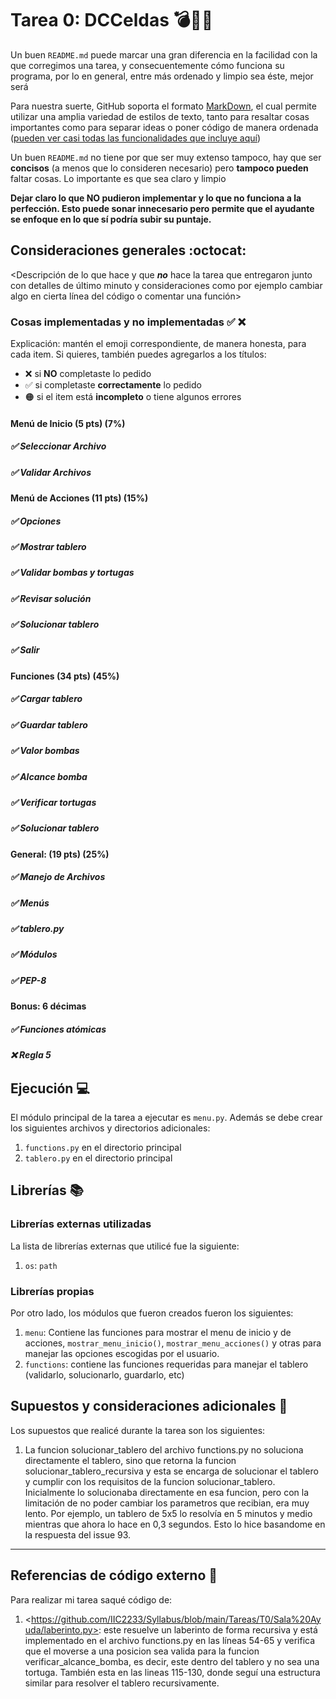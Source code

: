 # Tarea 0: DCCeldas 💣🐢🏰


Un buen ```README.md``` puede marcar una gran diferencia en la facilidad con la que corregimos una tarea, y consecuentemente cómo funciona su programa, por lo en general, entre más ordenado y limpio sea éste, mejor será 

Para nuestra suerte, GitHub soporta el formato [MarkDown](https://es.wikipedia.org/wiki/Markdown), el cual permite utilizar una amplia variedad de estilos de texto, tanto para resaltar cosas importantes como para separar ideas o poner código de manera ordenada ([pueden ver casi todas las funcionalidades que incluye aquí](https://github.com/adam-p/markdown-here/wiki/Markdown-Cheatsheet))

Un buen ```README.md``` no tiene por que ser muy extenso tampoco, hay que ser **concisos** (a menos que lo consideren necesario) pero **tampoco pueden** faltar cosas. Lo importante es que sea claro y limpio 

**Dejar claro lo que NO pudieron implementar y lo que no funciona a la perfección. Esto puede sonar innecesario pero permite que el ayudante se enfoque en lo que sí podría subir su puntaje.**

## Consideraciones generales :octocat:

<Descripción de lo que hace y que **_no_** hace la tarea que entregaron junto
con detalles de último minuto y consideraciones como por ejemplo cambiar algo
en cierta línea del código o comentar una función>

### Cosas implementadas y no implementadas :white_check_mark: :x:

Explicación: mantén el emoji correspondiente, de manera honesta, para cada item. Si quieres, también puedes agregarlos a los títulos:
- ❌ si **NO** completaste lo pedido
- ✅ si completaste **correctamente** lo pedido
- 🟠 si el item está **incompleto** o tiene algunos errores
#### Menú de Inicio (5 pts) (7%)
##### ✅ Seleccionar Archivo
##### ✅ Validar Archivos
#### Menú de Acciones (11 pts) (15%) 
##### ✅ Opciones
##### ✅ Mostrar tablero 
##### ✅ Validar bombas y tortugas
##### ✅ Revisar solución
##### ✅ Solucionar tablero
##### ✅ Salir
#### Funciones (34 pts) (45%)
##### ✅ Cargar tablero
##### ✅ Guardar tablero
##### ✅ Valor bombas
##### ✅ Alcance bomba
##### ✅ Verificar tortugas
##### ✅ Solucionar tablero
#### General: (19 pts) (25%)
##### ✅ Manejo de Archivos
##### ✅ Menús
##### ✅ tablero.py
##### ✅ Módulos
##### ✅ PEP-8
#### Bonus: 6 décimas
##### ✅ Funciones atómicas
##### ❌ Regla 5
## Ejecución :computer:
El módulo principal de la tarea a ejecutar es  ```menu.py```. Además se debe crear los siguientes archivos y directorios adicionales:
1. ```functions.py``` en el directorio principal
2. ```tablero.py``` en el directorio principal


## Librerías :books:
### Librerías externas utilizadas
La lista de librerías externas que utilicé fue la siguiente:

1. ```os```: ```path```

### Librerías propias
Por otro lado, los módulos que fueron creados fueron los siguientes:

1. ```menu```: Contiene las funciones para mostrar el menu de inicio y de acciones, ```mostrar_menu_inicio()```, ```mostrar_menu_acciones()``` y otras para manejar las opciones escogidas por el usuario.
2. ```functions```: contiene las funciones requeridas para manejar el tablero (validarlo, solucionarlo, guardarlo, etc)

## Supuestos y consideraciones adicionales :thinking:
Los supuestos que realicé durante la tarea son los siguientes:

1. La funcion solucionar_tablero del archivo functions.py no soluciona directamente el tablero, sino que retorna la funcion solucionar_tablero_recursiva y esta se encarga de solucionar el tablero y cumplir con los requisitos de la funcion solucionar_tablero. Inicialmente lo solucionaba directamente en esa funcion, pero con la limitación de no poder cambiar los parametros que recibian, era muy lento. Por ejemplo, un tablero de 5x5 lo resolvía en 5 minutos y medio mientras que ahora lo hace en 0,3 segundos. Esto lo hice basandome en la respuesta del issue 93.

-------

## Referencias de código externo :book:

Para realizar mi tarea saqué código de:
1. \<https://github.com/IIC2233/Syllabus/blob/main/Tareas/T0/Sala%20Ayuda/laberinto.py>: este resuelve un laberinto de forma recursiva y está implementado en el archivo functions.py en las líneas 54-65 y verifica que el moverse a una posicion sea valida para la funcion verificar_alcance_bomba, es decir, este dentro del tablero y no sea una tortuga. También esta en las lineas 115-130, donde seguí una estructura similar para resolver el tablero recursivamente.
